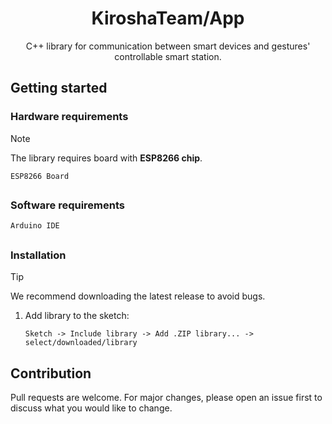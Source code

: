 <div align="center">
<h1>
    KiroshaTeam/App
</h1>
C++ library for communication between smart devices and gestures' controllable smart station.
</div>

## Getting started

### Hardware requirements

> [!NOTE]
> The library requires board with **ESP8266 chip**.

``ESP8266 Board``

##

### Software requirements

``Arduino IDE``

##

### Installation

> [!TIP]
> We recommend downloading the latest release to avoid bugs.

1. Add library to the sketch:

   ```
   Sketch -> Include library -> Add .ZIP library... -> select/downloaded/library
   ```

## Contribution
Pull requests are welcome. For major changes, please open an issue first
to discuss what you would like to change.
